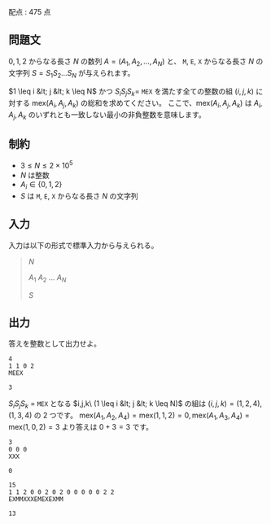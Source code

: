 配点 : $475$ 点

## 問題文

$0,1,2$ からなる長さ $N$ の数列 $A=(A_1,A_2,\dots,A_N)$ と、
`M`, `E`, `X` からなる長さ $N$ の文字列 $S=S_1S_2\dots S_N$ が与えられます。

$1 \leq i &lt; j &lt; k \leq N$ かつ $S_iS_jS_k=$ `MEX` を満たす全ての整数の組 $(i,j,k)$ に対する $\text{mex}(A_i,A_j,A_k)$ 
の総和を求めてください。
ここで、$\text{mex}(A_i,A_j,A_k)$ は $A_i,A_j,A_k$ のいずれとも一致しない最小の非負整数を意味します。

## 制約

- $3\leq N \leq 2\times 10^5$
- $N$ は整数
- $A_i \in \lbrace 0,1,2\rbrace$
- $S$ は `M`, `E`, `X` からなる長さ $N$ の文字列

## 入力

入力は以下の形式で標準入力から与えられる。

> $N$
> 
> $A_1$ $A_2$ $\dots$ $A_N$
> 
> $S$

## 出力

答えを整数として出力せよ。

```input1
4
1 1 0 2
MEEX
```

```output1
3
```

$S_iS_jS_k$ = `MEX` となる $i,j,k\ (1 \leq i &lt; j &lt; k \leq N)$ の組は $(i,j,k)=(1,2,4),(1,3,4)$ の $2$ つです。
$\text{mex}(A_1,A_2,A_4)=\text{mex}(1,1,2)=0,\text{mex}(A_1,A_3,A_4)=\text{mex}(1,0,2)=3$ より答えは $0+3=3$ です。

```input2
3
0 0 0
XXX
```

```output2
0
```

```input3
15
1 1 2 0 0 2 0 2 0 0 0 0 0 2 2
EXMMXXXEMEXEXMM
```

```output3
13
```